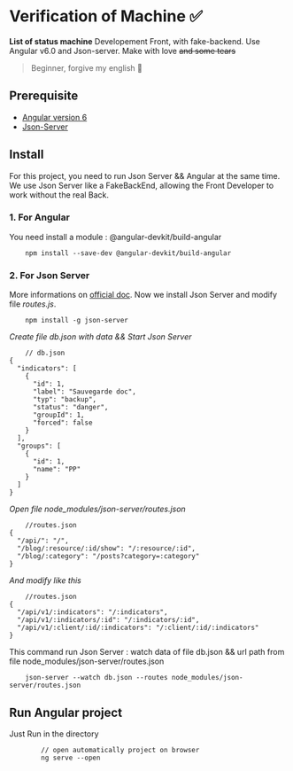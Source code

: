 # Verification of Machine  :white_check_mark:
 
**List of status machine** 
Developement Front, with fake-backend. Use Angular v6.0 and Json-server. Make with love ~~and some tears~~
> Beginner, forgive my english :grimacing:

## Prerequisite

- [Angular version 6](https://angular.io/)
- [Json-Server](https://github.com/typicode/json-server)


## Install

For this project, you need to run Json Server && Angular at the same time. We use Json Server like a FakeBackEnd, allowing the Front Developer to work without the real Back.

### 1. For Angular 
You need install a module : @angular-devkit/build-angular 
	
```
	npm install --save-dev @angular-devkit/build-angular
```

### 2. For Json Server   
More informations on [official doc](https://github.com/typicode/json-server). Now we install Json Server and modify file _routes.js_.
```
	npm install -g json-server
```
_Create file db.json with data && Start Json Server_
```
	// db.json
{
  "indicators": [
    {
      "id": 1,
      "label": "Sauvegarde doc",
      "typ": "backup",
      "status": "danger",
      "groupId": 1,
      "forced": false
    }
  ], 
  "groups": [
    {
      "id": 1,
      "name": "PP"
    }
  ]
}
```
_Open file node_modules/json-server/routes.json_ 
```
	//routes.json
{
  "/api/": "/",
  "/blog/:resource/:id/show": "/:resource/:id",
  "/blog/:category": "/posts?category=:category"
}

```
_And modify like this_ 
```
	//routes.json
{
  "/api/v1/:indicators": "/:indicators",
  "/api/v1/:indicators/:id": "/:indicators/:id",
  "/api/v1/:client/:id/:indicators": "/:client/:id/:indicators"
}

```


This command run Json Server : watch data of file db.json && url path from file node_modules/json-server/routes.json

```
	json-server --watch db.json --routes node_modules/json-server/routes.json 

```

## Run Angular project 
Just Run in the directory
```
        // open automatically project on browser
        ng serve --open
```
